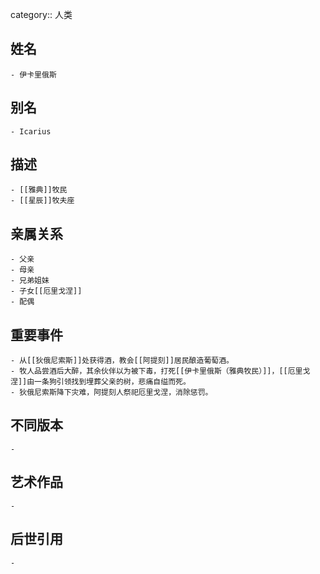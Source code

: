 category:: 人类
## 姓名
	- 伊卡里俄斯
## 别名
	- Icarius
## 描述
	- [[雅典]]牧民
	- [[星辰]]牧夫座
## 亲属关系
	- 父亲
	- 母亲
	- 兄弟姐妹
	- 子女[[厄里戈涅]]
	- 配偶
## 重要事件
	- 从[[狄俄尼索斯]]处获得酒，教会[[阿提刻]]居民酿造葡萄酒。
	- 牧人品尝酒后大醉，其余伙伴以为被下毒，打死[[伊卡里俄斯（雅典牧民）]]，[[厄里戈涅]]由一条狗引领找到埋葬父亲的树，悲痛自缢而死。
	- 狄俄尼索斯降下灾难，阿提刻人祭祀厄里戈涅，消除惩罚。
## 不同版本
	-
## 艺术作品
	-
## 后世引用
	-
